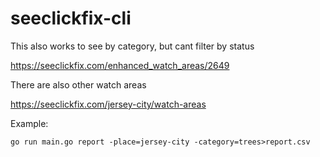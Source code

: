 # seeclickfix-cli

This also works to see by category, but cant filter by status

https://seeclickfix.com/enhanced_watch_areas/2649

There are also other watch areas

https://seeclickfix.com/jersey-city/watch-areas

Example:

```
go run main.go report -place=jersey-city -category=trees>report.csv
```
